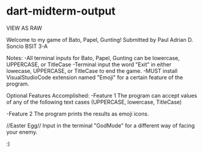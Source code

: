 # dart-midterm-output

VIEW AS RAW

Welcome to my game of Bato, Papel, Gunting!
  Submitted by Paul Adrian D. Soncio
                BSIT 3-A

Notes: 
-All terminal inputs for Bato, Papel, Gunting can be lowercase, UPPERCASE, or TitleCase
-Terminal input the word "Exit" in either lowecase, UPPERCASE, or TitleCase to end the game.
-MUST install VisualStudioCode extension named "Emoji" for a certain feature of the program. 

Optional Features Accomplished: 
-Feature 1
The program can accept values of any of the following text cases (UPPERCASE, lowercase, TitleCase)

-Feature 2
The program prints the results as emoji icons.

//Easter Egg//
Input in the terminal "GodMode" for a different way of facing your enemy. 

:) 
